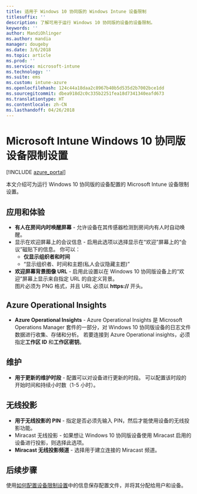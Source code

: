 ```yaml
---
title: 适用于 Windows 10 协同版的 Windows Intune 设备限制
titlesuffix: ''
description: 了解可用于运行 Windows 10 协同版的设备的设备限制。
keywords: ''
author: MandiOhlinger
ms.author: mandia
manager: dougeby
ms.date: 3/6/2018
ms.topic: article
ms.prod: ''
ms.service: microsoft-intune
ms.technology: ''
ms.suite: ems
ms.custom: intune-azure
ms.openlocfilehash: 124c44a18daa2c8967b40b5d535d2b7002bce1dd
ms.sourcegitcommit: dbea918d2c0c335b2251fea18d7341340eafd673
ms.translationtype: HT
ms.contentlocale: zh-CN
ms.lasthandoff: 04/26/2018
---
```

# <a name="microsoft-intune-windows-10-team-device-restriction-settings"></a>Microsoft Intune Windows 10 协同版设备限制设置

[!INCLUDE [azure_portal](./includes/azure_portal.md)]

本文介绍可为运行 Windows 10 协同版的设备配置的 Microsoft Intune 设备限制设置。


## <a name="apps-and-experience"></a>应用和体验

- **有人在房间内时唤醒屏幕** - 允许设备在其传感器检测到房间内有人时自动唤醒。
- 显示在欢迎屏幕上的会议信息 - 启用此选项以选择显示在“欢迎”屏幕上的“会议”磁贴下的信息。 你可以：
    - **仅显示组织者和时间**
    - “显示组织者、时间和主题(私人会议隐藏主题)”
- **欢迎屏幕背景图像 URL** - 启用此设置以在 Windows 10 协同版设备上的“欢迎”屏幕上显示来自指定 URL 的自定义背景。<br>图片必须为 PNG 格式，并且 URL 必须以 **https://** 开头。

## <a name="azure-operational-insights"></a>Azure Operational Insights

- **Azure Operational Insights** - Azure Operational Insights 是 Microsoft Operations Manager 套件的一部分，对 Windows 10 协同版设备的日志文件数据进行收集、存储和分析。
若要连接到 Azure Operational insights，必须指定**工作区 ID** 和**工作区密钥**。

## <a name="maintenance"></a>维护

- **用于更新的维护时段** - 配置可以对设备进行更新的时段。 可以配置该时段的开始时间和持续小时数（1-5 小时）。

## <a name="wireless-projection"></a>无线投影

- **用于无线投影的 PIN** - 指定是否必须先输入 PIN，然后才能使用设备的无线投影功能。
- Miracast 无线投影 - 如果想让 Windows 10 协同版设备使用 Miracast 启用的设备进行投影，则选择此选项。
- **Miracast 无线投影频道** - 选择用于建立连接的 Miracast 频道。


## <a name="next-steps"></a>后续步骤

使用[如何配置设备限制设置](device-restrictions-configure.md)中的信息保存配置文件，并将其分配给用户和设备。
